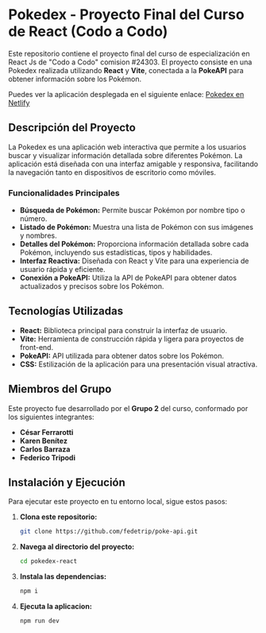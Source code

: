 # Pokedex - Proyecto Final del Curso de React (Codo a Codo)

Este repositorio contiene el proyecto final del curso de especialización en React Js de "Codo a Codo" comision #24303.
El proyecto consiste en una Pokedex realizada utilizando **React** y **Vite**, conectada a la **PokeAPI** para obtener información sobre los Pokémon.

Puedes ver la aplicación desplegada en el siguiente enlace: [Pokedex en Netlify](https://pokedex-codo-react.netlify.app/)

## Descripción del Proyecto

La Pokedex es una aplicación web interactiva que permite a los usuarios buscar y visualizar información detallada sobre diferentes Pokémon. La aplicación está diseñada con una interfaz amigable y responsiva, facilitando la navegación tanto en dispositivos de escritorio como móviles.

### Funcionalidades Principales

- **Búsqueda de Pokémon:** Permite buscar Pokémon por nombre tipo o número.
- **Listado de Pokémon:** Muestra una lista de Pokémon con sus imágenes y nombres.
- **Detalles del Pokémon:** Proporciona información detallada sobre cada Pokémon, incluyendo sus estadísticas, tipos y habilidades.
- **Interfaz Reactiva:** Diseñada con React y Vite para una experiencia de usuario rápida y eficiente.
- **Conexión a PokeAPI:** Utiliza la API de PokeAPI para obtener datos actualizados y precisos sobre los Pokémon.

## Tecnologías Utilizadas

- **React:** Biblioteca principal para construir la interfaz de usuario.
- **Vite:** Herramienta de construcción rápida y ligera para proyectos de front-end.
- **PokeAPI:** API utilizada para obtener datos sobre los Pokémon.
- **CSS:** Estilización de la aplicación para una presentación visual atractiva.

## Miembros del Grupo

Este proyecto fue desarrollado por el **Grupo 2** del curso, conformado por los siguientes integrantes:

- **César Ferrarotti**
- **Karen Benítez**
- **Carlos Barraza**
- **Federico Tripodi**

## Instalación y Ejecución

Para ejecutar este proyecto en tu entorno local, sigue estos pasos:


1. **Clona este repositorio:**
   ```bash
   git clone https://github.com/fedetrip/poke-api.git

2. **Navega al directorio del proyecto:**
    ```bash
    cd pokedex-react

3. **Instala las dependencias:**
    ```bash
    npm i

4. **Ejecuta la aplicacion:**
    ```bash
    npm run dev

